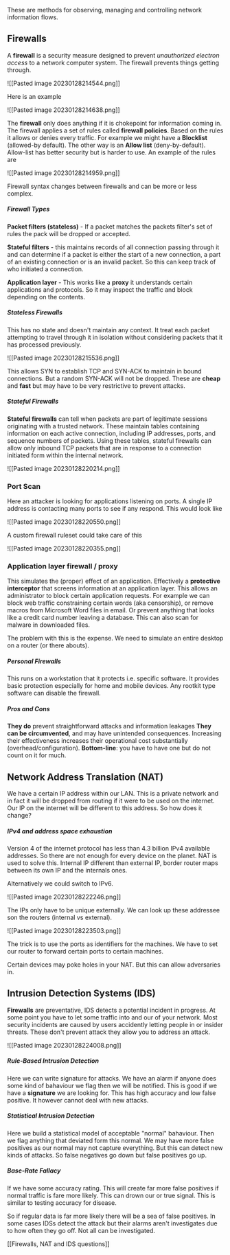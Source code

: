 These are methods for observing, managing and controlling network information flows.

## Firewalls
A **firewall** is a security measure designed to prevent *unauthorized electron access* to a network computer system. The firewall prevents things getting through.

![[Pasted image 20230128214544.png]]

Here is an example

![[Pasted image 20230128214638.png]]

The **firewall** only does anything if it is chokepoint for information coming in. The firewall applies a set of rules called **firewall policies**. Based on the rules it allows or denies every traffic. For example we might have a **Blocklist** (allowed-by default). The other way is an **Allow list** (deny-by-default). Allow-list has better security but is harder to use. An example of the rules are

![[Pasted image 20230128214959.png]]

Firewall syntax changes between firewalls and can be more or less complex.

##### Firewall Types
**Packet filters (stateless)** - If a packet matches the packets filter's set of rules the pack will be dropped or accepted.

**Stateful filters** - this maintains records of all connection passing through it and can determine if a packet is either the start of a new connection, a part of an existing connection or is an invalid packet. So this can keep track of who initiated a connection.

**Application layer** - This works like a **proxy** it understands certain applications and protocols. So it may inspect the traffic and block depending on the contents.

##### Stateless Firewalls
This has no state and doesn't maintain any context. It treat each packet attempting to travel through it in isolation without considering packets that it has processed previously.

![[Pasted image 20230128215536.png]]

This allows SYN to establish TCP and SYN-ACK to maintain in bound connections. But a random SYN-ACK will not be dropped. These are **cheap** and **fast** but may have to be very restrictive to prevent attacks.

##### Stateful Firewalls
**Stateful firewalls** can tell when packets are part of legitimate sessions originating with a trusted network. These maintain tables containing information on each active connection, including IP addresses, ports, and sequence numbers of packets. Using these tables, stateful firewalls can allow only inbound TCP packets that are in response to a connection initiated form within the internal network.

![[Pasted image 20230128220214.png]]

### Port Scan
Here an attacker is looking for applications listening on ports. A single IP address is contacting many ports to see if any respond.  This would look like

![[Pasted image 20230128220550.png]]

A custom firewall ruleset could take care of this

![[Pasted image 20230128220355.png]]

### Application layer firewall / proxy
This simulates the (proper) effect of an application. Effectively a **protective interceptor** that screens information at an application layer. This allows an administrator to block certain application requests. For example we can block web traffic constraining certain words (aka censorship), or remove macros from Microsoft Word files in email. Or prevent anything that looks like a credit card number leaving a database. This can also scan for malware in downloaded files.

The problem with this is the expense. We need to simulate an entire desktop on a router (or there abouts).

##### Personal Firewalls
This runs on a workstation that it protects i.e. specific software. It provides basic protection especially for home and mobile devices. Any rootkit type software can disable the firewall.

##### Pros and Cons
**They do** prevent straightforward attacks and information leakages
**They can be circumvented**, and may have unintended consequences. Increasing their effectiveness increases their operational cost substantially (overhead/configuration).
**Bottom-line**: you have to have one but do not count on it for much.

## Network Address Translation (NAT)
We have a certain IP address within our LAN. This is a private network and in fact it will be dropped from routing if it were to be used on the internet. Our IP on the internet will be different to this address. So how does it change?

##### IPv4 and address space exhaustion
Version 4 of the internet protocol has less than 4.3 billion IPv4 available addresses. So there are not enough for every device on the planet. NAT is used to solve this. Internal IP different than external IP, border router maps between its own IP and the internals ones.

Alternatively we could switch to IPv6.

![[Pasted image 20230128222246.png]]

The IPs only have to be unique externally. We can look up these addressee son the routers (internal vs external).

![[Pasted image 20230128223503.png]]

The trick is to use the ports as identifiers for the machines. We have to set our router to forward certain ports to certain machines.

Certain devices may poke holes in your NAT. But this can allow adversaries in.

## Intrusion Detection Systems (IDS)
**Firewalls** are preventative, IDS detects a potential incident in progress. At some point you have to let some traffic into and our of your network. Most security incidents are caused by users accidently letting people in or insider threats. These don't prevent attack they allow you to address an attack.

![[Pasted image 20230128224008.png]]

##### Rule-Based Intrusion Detection
Here we can write signature for attacks. We have an alarm if anyone does some kind of bahaviour we flag then we will be notified. This is good if we have a **signature** we are looking for. This has high accuracy and low false positive. It however cannot deal with new attacks.

##### Statistical Intrusion Detection
Here we build a statistical model of acceptable "normal" bahaviour. Then we flag anything that deviated form this normal. We may have more false positives as our normal may not capture everything. But this can detect new kinds of attacks. So false negatives go down but false positives go up.

##### Base-Rate Fallacy
If we have some accuracy rating. This will create far more false positives if normal traffic is fare more likely. This can drown our or true signal. This is similar to testing accuracy for disease. 

So if regular data is far more likely there will be a sea of false positives. In some cases IDSs detect the attack but their alarms aren't investigates due to how often they go off. Not all can be investigated.

[[Firewalls, NAT and IDS questions]]